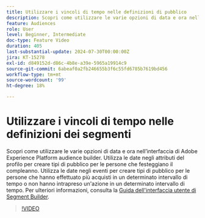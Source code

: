 ```yaml
---
title: Utilizzare i vincoli di tempo nelle definizioni di pubblico
description: Scopri come utilizzare le varie opzioni di data e ora nell’interfaccia di generazione del pubblico di Adobe Experience Platform.
feature: Audiences
role: User
level: Beginner, Intermediate
doc-type: Feature Video
duration: 405
last-substantial-update: 2024-07-30T00:00:00Z
jira: KT-15278
exl-id: d849152d-d86c-4b8e-a39e-5965a19914c9
source-git-commit: 6abeaf0a2fb246655b3f6c55fd6785b7619bd456
workflow-type: tm+mt
source-wordcount: '99'
ht-degree: 18%

---
```


# Utilizzare i vincoli di tempo nelle definizioni dei segmenti

Scopri come utilizzare le varie opzioni di data e ora nell’interfaccia di Adobe Experience Platform audience builder. Utilizza le date negli attributi del profilo per creare tipi di pubblico per le persone che festeggiano il compleanno. Utilizza le date negli eventi per creare tipi di pubblico per le persone che hanno effettuato più acquisti in un determinato intervallo di tempo o non hanno intrapreso un&#39;azione in un determinato intervallo di tempo. Per ulteriori informazioni, consulta la [Guida dell&#39;interfaccia utente di Segment Builder](https://experienceleague.adobe.com/it/docs/experience-platform/segmentation/ui/segment-builder).

>[!VIDEO](https://video.tv.adobe.com/v/3432259/?learn=on&enablevpops)
